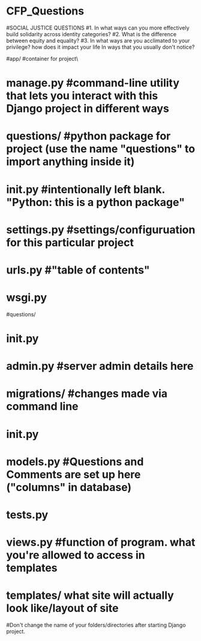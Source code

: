 # CFP_Questions

#SOCIAL JUSTICE QUESTIONS
#1. In what ways can you more effectively build solidarity across identity categories?
#2. What is the difference between equity and equality?
#3. In what ways are you acclimated to your privilege? how does it impact your life In ways that you usually don't notice?

#app/ #container for project\
#    manage.py #command-line utility that lets you interact with this Django project in different ways
#    questions/ #python package for project (use the name "questions" to import anything inside it)
#        __init__.py #intentionally left blank. "Python: this is a python package"
#        settings.py #settings/configuruation for this particular project
#        urls.py #"table of contents"
#        wsgi.py


#questions/ 
#    __init__.py
#    admin.py #server admin details here
#    migrations/ #changes made via command line
#        __init__.py
#    models.py #Questions and Comments are set up here ("columns" in database)
#    tests.py 
#    views.py #function of program. what you're allowed to access in templates 
    
#    templates/ what site will actually look like/layout of site
    
  
    
#Don't change the name of your folders/directories after starting Django project.
